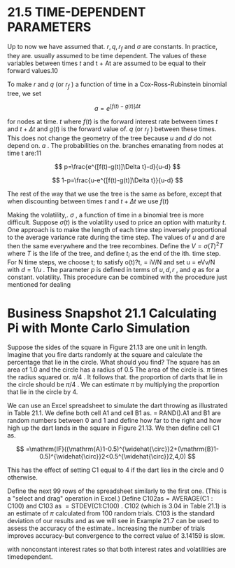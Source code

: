 # 21.5 TIME-DEPENDENT PARAMETERS  

Up to now we have assumed that. $r,q,r_{f}$ and $\sigma$ are constants. In practice, they are. usually assumed to be time dependent. The values of these variables between times $t$ and t + At are assumed to be equal to their forward values.10  

To make $r$ and $q$ (or $r_{f}$ ) a function of time in a Cox-Ross-Rubinstein binomial tree, we set  

$$
a=e^{[f(t)-g(t)]\Delta t}
$$  

for nodes at time. $t$ where $f\left(t\right)$ is the forward interest rate between times $t$ and $t+\Delta t$ and $g(t)$ is the forward value of. $q$ (or $r_{f}$ ) between these times. This does not change the geometry of the tree because $u$ and $d$ do not depend on. $a$ . The probabilities on the. branches emanating from nodes at time t are:11  

$$
p=\frac{e^{[f(t)-g(t)]\Delta t}-d}{u-d}
$$  

$$
1-p=\frac{u-e^{[f(t)-g(t)]\Delta t}}{u-d}
$$  

The rest of the way that we use the tree is the same as before, except that when discounting between times $t$ and $t+\Delta t$ we use $f(t)$  

Making the volatility,. $\sigma$ , a function of time in a binomial tree is more difficult. Suppose $\sigma(t)$ is the volatility used to price an option with maturity $t.$ One approach is to make the length of each time step inversely proportional to the average variance rate during the time step. The values of $u$ and $d$ are then the same everywhere and the tree recombines. Define the $V=\sigma(T)^{2}T$ where $T$ is the life of the tree, and define $t_{i}$ as the end of the ith. time step. For N time steps, we choose t; to satisfy o(t)?t, = iV/N and set u = eVv/N with $d=1/u$ . The parameter $p$ is defined in terms of $u,d,r$ , and $q$ as for a constant. volatility. This procedure can be combined with the procedure just mentioned for dealing  

# Business Snapshot 21.1 Calculating Pi with Monte Carlo Simulation  

Suppose the sides of the square in Figure 21.13 are one unit in length. Imagine that you fire darts randomly at the square and calculate the percentage that lie in the circle. What should you find? The square has an area of 1.0 and the circle has a radius of 0.5 The area of the circle is. $\pi$ times the radius squared or. $\pi/4$ . It follows that. the proportion of darts that lie in the circle should be $\pi/4$ . We can estimate $\pi$ by multiplying the proportion that lie in the circle by 4.  

We can use an Excel spreadsheet to simulate the dart throwing as illustrated in Table 21.1. We define both cell A1 and cell B1 as. $=$ RAND().A1 and B1 are random numbers between 0 and 1 and define how far to the right and how high up the dart lands in the square in Figure 21.13. We then define cell C1 as.  

$$
=\mathrm{IF}((\mathrm{A}1-0.5)^{\widehat{\circ}}2+(\mathrm{B}1-0.5)^{\widehat{\circ}}2<0.5^{\widehat{\circ}}2,4,0)
$$  

This has the effect of setting C1 equal to 4 if the dart lies in the circle and 0 otherwise.  

Define the next 99 rows of the spreadsheet similarly to the first one. (This is a "select and drag" operation in Excel.) Define $\mathrm{C102as=AVERAGE(C1:C100)}$ and ${\mathrm{C103~as~}}{=}\mathrm{STDEV}({\mathrm{C1}}{\mathrm{:}}\mathrm{C100})$ . C102 (which is 3.04 in Table 21.1) is an estimate of $\pi$ calculated from 100 random trials. C103 is the standard deviation of our results and as we will see in Example 21.7 can be used to assess the accuracy of the estimate.. Increasing the number of trials improves accuracy-but convergence to the correct value of 3.14159 is slow.  

with nonconstant interest rates so that both interest rates and volatilities are timedependent.  
